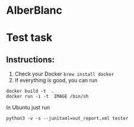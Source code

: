 # AlberBlanc
# Test task 

## Instructions: 
1. Check your Docker  ```brew install docker```
2. If everything is good, you can run

```
docker build -t  .
docker run -i -t  IMAGE /bin/sh
```
In Ubuntu just run 

```
python3 -v -s --junitxml=out_report.xml tester
```

